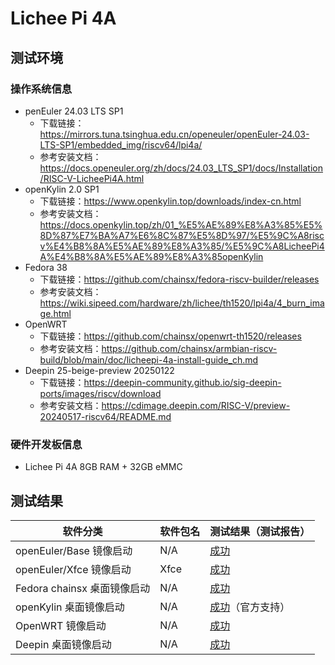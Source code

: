 # Lichee Pi 4A

## 测试环境

### 操作系统信息

- penEuler 24.03 LTS SP1
    - 下载链接：https://mirrors.tuna.tsinghua.edu.cn/openeuler/openEuler-24.03-LTS-SP1/embedded_img/riscv64/lpi4a/
    - 参考安装文档：https://docs.openeuler.org/zh/docs/24.03_LTS_SP1/docs/Installation/RISC-V-LicheePi4A.html
- openKylin 2.0 SP1
    - 下载链接：https://www.openkylin.top/downloads/index-cn.html
    - 参考安装文档：https://docs.openkylin.top/zh/01_%E5%AE%89%E8%A3%85%E5%8D%87%E7%BA%A7%E6%8C%87%E5%8D%97/%E5%9C%A8riscv%E4%B8%8A%E5%AE%89%E8%A3%85/%E5%9C%A8LicheePi4A%E4%B8%8A%E5%AE%89%E8%A3%85openKylin
- Fedora 38
    - 下载链接：https://github.com/chainsx/fedora-riscv-builder/releases
    - 参考安装文档：https://wiki.sipeed.com/hardware/zh/lichee/th1520/lpi4a/4_burn_image.html
- OpenWRT
    - 下载链接：https://github.com/chainsx/openwrt-th1520/releases
    - 参考安装文档：https://github.com/chainsx/armbian-riscv-build/blob/main/doc/licheepi-4a-install-guide_ch.md
- Deepin 25-beige-preview 20250122
    - 下载链接：https://deepin-community.github.io/sig-deepin-ports/images/riscv/download
    - 参考安装文档：https://cdimage.deepin.com/RISC-V/preview-20240517-riscv64/README.md

### 硬件开发板信息

- Lichee Pi 4A 8GB RAM + 32GB eMMC

## 测试结果

| 软件分类                    | 软件包名 | 测试结果（测试报告）          |
| --------------------------- | -------- | ----------------------------- |
| openEuler/Base 镜像启动     | N/A      | [成功][oERV]                  |
| openEuler/Xfce 镜像启动     | Xfce     | [成功][oERV]                  |
| Fedora chainsx 桌面镜像启动 | N/A      | [成功][Fedora]                |
| openKylin 桌面镜像启动      | N/A      | [成功][openKylin]（官方支持） |
| OpenWRT 镜像启动            | N/A      | [成功][OpenWRT]               |
| Deepin 桌面镜像启动         | N/A      | [成功][Deepin]                |

[oERV]: ./openEuler/README_zh.md
[Fedora]: ./Fedora/README_chainsx_zh.md
[openKylin]: ./openKylin/README_zh.md
[OpenWRT]: ./OpenWRT/README_zh.md
[Deepin]: ./Deepin/README_zh.md


